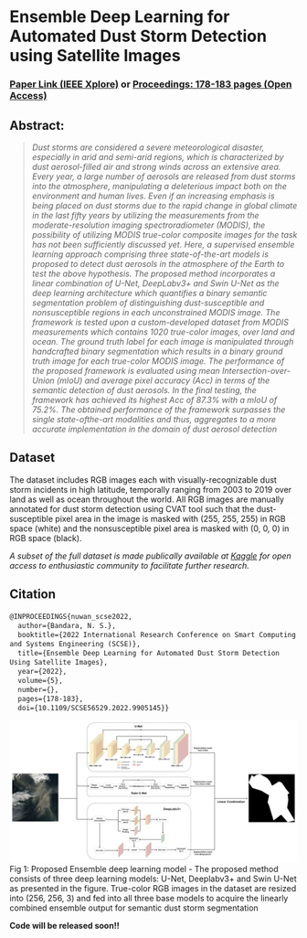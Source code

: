 # Ensemble Deep Learning for Automated Dust Storm Detection using Satellite Images


### **[Paper Link (IEEE Xplore)](https://ieeexplore.ieee.org/abstract/document/9905145)** or **[Proceedings: 178-183 pages (Open Access)](https://libnewbooks.info/scse-2022-2/)**

## Abstract: 

>*Dust storms are considered a severe meteorological disaster, especially in arid and semi-arid regions, which is characterized by dust aerosol-filled air and strong winds across an extensive area. Every year, a large number of aerosols are released from dust storms into the atmosphere, manipulating a deleterious impact both on the environment and human lives. Even if an increasing emphasis is being placed on dust storms due to the rapid change in global climate in the last fifty years by utilizing the measurements from the moderate-resolution imaging spectroradiometer (MODIS), the possibility of utilizing MODIS true-color composite images for the task has not been sufficiently discussed yet. Here, a supervised ensemble learning approach comprising three state-of-the-art models is proposed to detect dust aerosols in the atmosphere of the Earth to test the above hypothesis. The proposed method incorporates a linear combination of U-Net, DeepLabv3+ and Swin U-Net as the deep learning architecture which quantifies a binary semantic segmentation problem of distinguishing dust-susceptible and nonsusceptible regions in each unconstrained MODIS image. The framework is tested upon a custom-developed dataset from MODIS measurements which contains 1020 true-color images, over land and ocean. The ground truth label for each image is manipulated through handcrafted binary segmentation which results in a binary ground truth image for each true-color MODIS image. The performance of the proposed framework is evaluated using mean Intersection-over-Union (mIoU) and average pixel accuracy (Acc) in terms of the semantic detection of dust aerosols. In the final testing, the framework has achieved its highest Acc of 87.3% with a mIoU of 75.2%. The obtained performance of the framework surpasses the single state-ofthe-art modalities and thus, aggregates to a more accurate implementation in the domain of dust aerosol detection*

## **Dataset**

The dataset includes RGB images each with visually-recognizable dust storm incidents in high latitude, temporally ranging from 2003 to 2019 over land as well as ocean throughout the world. All RGB images are manually annotated for dust storm detection using CVAT tool such that the dust-susceptible pixel area in the image is masked with (255, 255, 255) in RGB space (white) and the nonsusceptible pixel area is masked with (0, 0, 0) in RGB space (black).

*A subset of the full dataset is made publically available at [Kaggle](https://www.kaggle.com/datasets/nuwansribandara/elai-dust-storm-dataset-from-modis) for open access to enthusiastic community to facilitate further research.*  

## **Citation**

```
@INPROCEEDINGS{nuwan_scse2022,
  author={Bandara, N. S.},
  booktitle={2022 International Research Conference on Smart Computing and Systems Engineering (SCSE)}, 
  title={Ensemble Deep Learning for Automated Dust Storm Detection Using Satellite Images}, 
  year={2022},
  volume={5},
  number={},
  pages={178-183},
  doi={10.1109/SCSE56529.2022.9905145}}

```

<img src="https://github.com/NuwanSriBandara/Ensemble-Deep-Learning-Dust-Storm-Detection/blob/main/Figures/blockDiagram.png" width="1000"> <br />
Fig 1: Proposed Ensemble deep learning model - The proposed method consists of three deep learning models: U-Net, Deeplabv3+ and Swin U-Net as presented in
the figure. True-color RGB images in the dataset are resized into (256, 256, 3) and fed into all three base models to acquire the linearly combined ensemble
output for semantic dust storm segmentation


**Code will be released soon!!**
